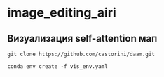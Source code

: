 # image_editing_airi

## Визуализация self-attention мап

```git clone https://github.com/castorini/daam.git```

```conda env create -f vis_env.yaml```

